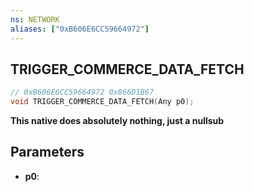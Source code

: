 ```yaml
---
ns: NETWORK
aliases: ["0xB606E6CC59664972"]
---
```

## TRIGGER_COMMERCE_DATA_FETCH

```c
// 0xB606E6CC59664972 0x866D1B67
void TRIGGER_COMMERCE_DATA_FETCH(Any p0);
```

**This native does absolutely nothing, just a nullsub**

## Parameters
* **p0**: 


